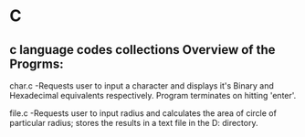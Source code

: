 # C
c language codes collections
Overview of the Progrms:
-----------------------------------------------------------------------------------------------------------------------------------------------------------------------------------
char.c  -Requests user to input a character and displays it's Binary and Hexadecimal equivalents respectively. Program terminates on hitting 'enter'.

file.c  -Requests user to input radius and calculates the area of circle of particular radius; stores the results in a text file in the D: directory.

